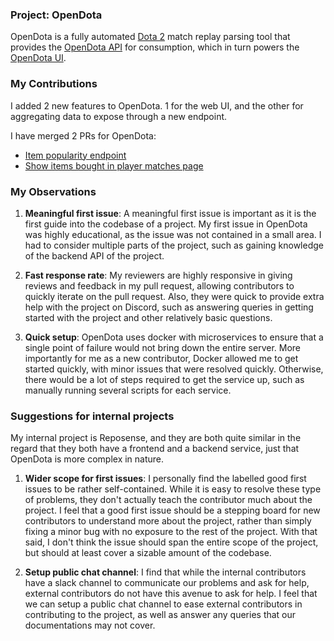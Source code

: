 ### Project: OpenDota

OpenDota is a fully automated [Dota 2](https://dota2.com) match replay parsing tool that provides the [OpenDota API](https://docs.opendota.com/) for consumption, which in turn powers the [OpenDota UI](https://www.opendota.com/).

### My Contributions

I added 2 new features to OpenDota. 1 for the web UI, and the other for aggregating data to expose through a new endpoint.

I have merged 2 PRs for OpenDota:
- [Item popularity endpoint](https://github.com/odota/core/pull/2116)
- [Show items bought in player matches page](https://github.com/odota/web/pull/2462)

### My Observations

1. **Meaningful first issue**: A meaningful first issue is important as it is the first guide into the codebase of a project. My first issue in OpenDota was highly educational, as the issue was not contained in a small area. I had to consider multiple parts of the project, such as gaining knowledge of the backend API of the project.

2. **Fast response rate**: My reviewers are highly responsive in giving reviews and feedback in my pull request, allowing contributors to quickly iterate on the pull request. Also, they were quick to provide extra help with the project on Discord, such as answering queries in getting started with the project and other relatively basic questions.

3. **Quick setup**: OpenDota uses docker with microservices to ensure that a single point of failure would not bring down the entire server. More importantly for me as a new contributor, Docker allowed me to get started quickly, with minor issues that were resolved quickly. Otherwise, there would be a lot of steps required to get the service up, such as manually running several scripts for each service.

### Suggestions for internal projects

My internal project is Reposense, and they are both quite similar in the regard that they both have a frontend and a backend service, just that OpenDota is more complex in nature.

1. **Wider scope for first issues**: I personally find the labelled good first issues to be rather self-contained. While it is easy to resolve these type of problems, they don't actually teach the contributor much about the project. I feel that a good first issue should be a stepping board for new contributors to understand more about the project, rather than simply fixing a minor bug with no exposure to the rest of the project. With that said, I don't think the issue should span the entire scope of the project, but should at least cover a sizable amount of the codebase.


2. **Setup public chat channel**: I find that while the internal contributors have a slack channel to communicate our problems and ask for help, external contributors do not have this avenue to ask for help. I feel that we can setup a public chat channel to ease external contributors in contributing to the project, as well as answer any queries that our documentations may not cover.
